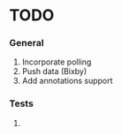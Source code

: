 TODO
====


### General

1. 	Incorporate polling
2. 	Push data (Bixby)
3. 	Add annotations support


### Tests

1. 	

